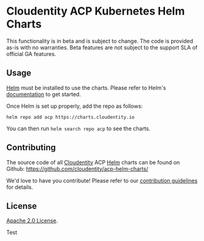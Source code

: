 # Cloudentity ACP Kubernetes Helm Charts

This functionality is in beta and is subject to change. The code is provided as-is with no warranties. Beta features are not subject to the support SLA of official GA features.

## Usage

[Helm](https://helm.sh) must be installed to use the charts.
Please refer to Helm's [documentation](https://helm.sh/docs/) to get started.

Once Helm is set up properly, add the repo as follows:

```console
helm repo add acp https://charts.cloudentity.io
```

You can then run `helm search repo acp` to see the charts.

## Contributing

The source code of all [Cloudentity](https://cloudentity.com/) ACP [Helm](https://helm.sh) charts can be found on Github: <https://github.com/cloudentity/acp-helm-charts/>

We'd love to have you contribute! Please refer to our [contribution guidelines](https://github.com/cloudentity/acp-helm-charts/blob/main/CONTRIBUTING.md) for details.

## License

[Apache 2.0 License](https://github.com/cloudentity/acp-helm-charts/blob/main/LICENSE).

Test